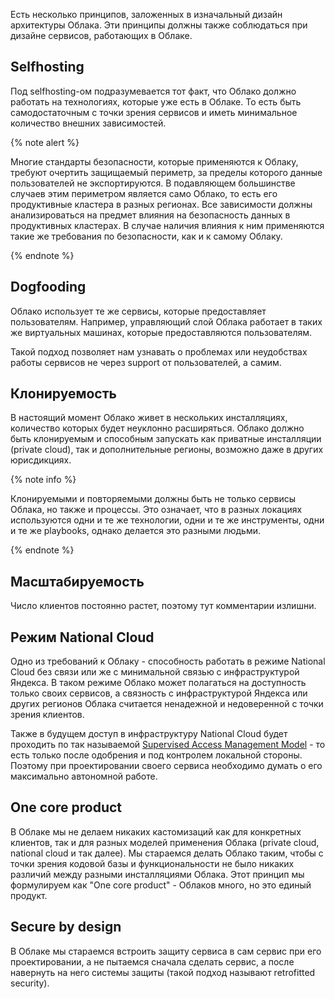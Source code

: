 Есть несколько принципов, заложенных в изначальный дизайн архитектуры Облака. Эти принципы должны также соблюдаться при дизайне сервисов, работающих в Облаке.

## Selfhosting

Под selfhosting-ом подразумевается тот факт, что Облако должно работать на технологиях, которые уже есть в Облаке. То есть быть самодостаточным с точки зрения сервисов и иметь минимальное количество внешних зависимостей.

{% note alert %}

Многие стандарты безопасности, которые применяются к Облаку, требуют очертить защищаемый периметр, за пределы которого данные пользователей не экспортируются. В подавляющем большинстве случаев этим периметром является само Облако, то есть его продуктивные кластера в разных регионах. Все зависимости должны анализироваться на предмет влияния на безопасность данных в продуктивных кластерах. В случае наличия влияния к ним применяются такие же требования по безопасности, как и к самому Облаку.

{% endnote %}

## Dogfooding

Облако использует те же сервисы, которые предоставляет пользователям. Например, управляющий слой Облака работает в таких же виртуальных машинах, которые предоставляются пользователям.

Такой подход позволяет нам узнавать о проблемах или неудобствах работы сервисов не через support от пользователей, а самим.

## Клонируемость

В настоящий момент Облако живет в нескольких инсталляциях, количество которых будет неуклонно расширяться. Облако должно быть клонируемым и способным запускать как приватные инсталляции (private cloud), так и дополнительные регионы, возможно даже в других юрисдикциях.

{% note info %}

Клонируемыми и повторяемыми должны быть не только сервисы Облака, но также и процессы. Это означает, что в разных локациях используются одни и те же технологии, одни и те же инструменты, одни и те же playbooks, однако делается это разными людьми.

{% endnote %}

## Масштабируемость

Число клиентов постоянно растет, поэтому тут комментарии излишни.

## Режим National Cloud

Одно из требований к Облаку - способность работать в режиме National Cloud без связи или же с минимальной связью с инфраструктурой Яндекса. В таком режиме Облако может полагаться на доступность только своих сервисов, а связность с инфраструктурой Яндекса или других регионов Облака считается ненадежной и недоверенной с точки зрения клиентов.

Также в будущем доступ в инфраструктуру National Cloud будет проходить по так называемой [Supervised Access Management Model](https://wiki.yandex-team.ru/cloud/security/services/sam/) - то есть только после одобрения и под контролем локальной стороны. Поэтому при проектировании своего сервиса необходимо думать о его максимально автономной работе.

## One core product

В Облаке мы не делаем никаких кастомизаций как для конкретных клиентов, так и для разных моделей применения Облака (private cloud, national cloud и так далее). Мы стараемся делать Облако таким, чтобы с точки зрения кодовой базы и функциональности не было никаких различий между разными инсталляциями Облака. Этот принцип мы формулируем как "One core product" - Облаков много, но это единый продукт.

## Secure by design

В Облаке мы стараемся встроить защиту сервиса в сам сервис при его проектировании, а не пытаемся сначала сделать сервис, а после навернуть на него системы защиты (такой подход называют retrofitted security).
